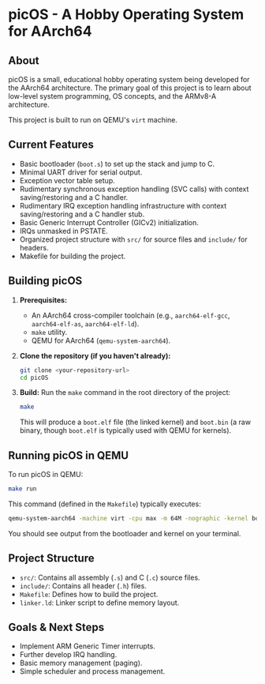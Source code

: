 # picOS - A Hobby Operating System for AArch64

## About

picOS is a small, educational hobby operating system being developed for the AArch64 architecture. The primary goal of this project is to learn about low-level system programming, OS concepts, and the ARMv8-A architecture.

This project is built to run on QEMU's `virt` machine.

## Current Features

*   Basic bootloader (`boot.s`) to set up the stack and jump to C.
*   Minimal UART driver for serial output.
*   Exception vector table setup.
*   Rudimentary synchronous exception handling (SVC calls) with context saving/restoring and a C handler.
*   Rudimentary IRQ exception handling infrastructure with context saving/restoring and a C handler stub.
*   Basic Generic Interrupt Controller (GICv2) initialization.
*   IRQs unmasked in PSTATE.
*   Organized project structure with `src/` for source files and `include/` for headers.
*   Makefile for building the project.

## Building picOS

1.  **Prerequisites:**
    *   An AArch64 cross-compiler toolchain (e.g., `aarch64-elf-gcc`, `aarch64-elf-as`, `aarch64-elf-ld`).
    *   `make` utility.
    *   QEMU for AArch64 (`qemu-system-aarch64`).

2.  **Clone the repository (if you haven't already):**
    ```sh
    git clone <your-repository-url>
    cd picOS
    ```

3.  **Build:**
    Run the `make` command in the root directory of the project:
    ```sh
    make
    ```
    This will produce a `boot.elf` file (the linked kernel) and `boot.bin` (a raw binary, though `boot.elf` is typically used with QEMU for kernels).

## Running picOS in QEMU

To run picOS in QEMU:

```sh
make run
```

This command (defined in the `Makefile`) typically executes:
```sh
qemu-system-aarch64 -machine virt -cpu max -m 64M -nographic -kernel boot.elf
```

You should see output from the bootloader and kernel on your terminal.

## Project Structure

*   `src/`: Contains all assembly (`.s`) and C (`.c`) source files.
*   `include/`: Contains all header (`.h`) files.
*   `Makefile`: Defines how to build the project.
*   `linker.ld`: Linker script to define memory layout.

## Goals & Next Steps

*   Implement ARM Generic Timer interrupts.
*   Further develop IRQ handling.
*   Basic memory management (paging).
*   Simple scheduler and process management.
